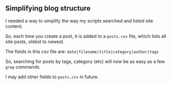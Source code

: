 ## Simplifying blog structure

I needed a way to simplify the way my scripts searched and listed site content.

So, each time you create a post, it is added to a `posts.csv` file, which lists all site posts, oldest to newest.

The fields in this csv file are: `date|filename|title|category|author|tags`

So, searching for posts by tags, category (etc) will now be as easy as a few `grep` commands.

I may add other fields to `posts.csv` in future.
